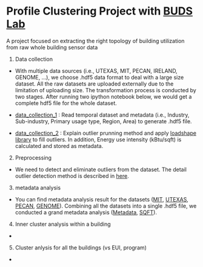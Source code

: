 # Profile Clustering Project with [BUDS Lab](http://www.budslab.org/) 

A project focused on extracting the right topology of building utilization from raw whole building sensor data

1. Data collection

- With multiple data sources (i.e., UTEXAS, MIT, PECAN, IRELAND, GENOME, ...), we choose .hdf5 data format to deal with a large size dataset. All the raw datasets are uploaded externally due to the limitation of uploading size. The transformation process is conducted by two stages. After running two ipython notebook below, we would get a complete hdf5 file for the whole dataset. 

- [data_collection_1](data_collection_1.ipynb) : Read temporal dataset and metadata (i.e., Industry, Sub-industry, Primary usage type, Region, Area) to generate .hdf5 file.

- [data_collection_2](data_collection_2.ipynb) : Explain outlier prunning method and apply [loadshape library](https://pypi.python.org/pypi/loadshape/) to fill outliers. In addition, Energy use intensity (kBtu/sqft) is calculated and stored as metadata.

2. Preprocessing

- We need to detect and eliminate outliers from the dataset. The detail outlier detection method is described in [here](Preprocessing_PILOT.ipynb).

3. metadata analysis

- You can find metadata analysis result for the datasets ([MIT](mit.ipynb), [UTEXAS](utexas.ipynb), [PECAN](pecan.ipynb), [GENOME](https://github.com/buds-lab/the-building-data-genome-project)). Combining all the datasets into a single .hdf5 file, we conducted a grand metadata analysis ([Metadata](Total.ipynb), [SQFT](GGplot.ipynb)).

4. Inner cluster analysis within a building

-

5. Cluster anlysis for all the buildings (vs EUI, program)

-
